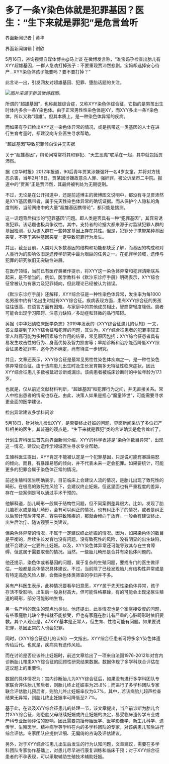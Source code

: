 # 多了一条Y染色体就是犯罪基因？医生：“生下来就是罪犯”是危言耸听

界面新闻记者 | 黄华

界面新闻编辑 | 谢欣

5月16日，咨询视频自媒体博主@马上谈
在微博发言称，“准宝妈孕检查出胎儿有XYY超雄基因，一群人急劝打掉孩子：不要重现贾沛然悲剧。宝妈却选择安心待产…XYY染色体孩子能要吗？要不要打掉？”

此言论一出，引发网友对超雄基因、犯罪、堕胎话题的关注。

![](https://inews.gtimg.com/om_bt/OT_RLrm_VtA_q-jPjh76bFDzZba3GLoFCJ9qBf6hlKz9AAA/1000)_图片来源于新浪微博截图。_

所谓的“超雄基因”，也称超雄综合症，又称XYY染色体综合征，它指的是男孩出生时体内多余一条Y染色体。由于正常男性性染色体是XY，而XYY多出一条Y染色体，所以又称“超雄”。但其本质上，是一种染色体异常的疾病。

而如果有孕妇检出XYY这一染色体异常的情况，或是携带这一类基因的人士在进行生育考量时，都建议向专业医生寻求帮助。

“超雄基因”导致犯罪倾向论并无实据

关于“超雄基因”，舆论间常常将其和罪犯、“天生恶魔”联系在一起，其中就包括贾沛然。

据《京华时报》2012年报道，90后青年贾某涉嫌强奸一名4岁女童，并将对方残忍杀害，当年2月16日，贾某因涉嫌故意杀人罪、强奸罪，被公诉至市二中院。报道中的“贾某”正是贾沛然，其最终被判处为无期徒刑。

不过，无论是在公开报道中，还是前述博主的微博图文说明中，都没有寻见贾沛然是XYY基因携带者，属于先天性染色体异常的确切证据。而从保护个人隐私的角度判断，当前网络中的大量“超雄基因携带论”，都只能是揣测。

这一话题背后指涉的“犯罪基因”问题。即人类是否具有一种“犯罪基因”，其容易诱发犯罪。该话题也极具争议性。其中，支持者的论据大都来源于对监狱犯罪人群的基因检测，认为该人群在一些特定基因上存在共性。但是，犯罪分子携带某种基因突变，不等于某种基因突变一定导致犯罪行为发生。

并且，截至目前，人类对大多数基因的结构和功能都缺乏了解，而基因的构成和对人类行为的影响依旧是遗传学研究中最为艰巨的任务之一。在犯罪学领域，遗传与犯罪的研究依旧无突破性进展。

在医疗领域，当前已有医疗类著作提示，将XYY这一染色体异常和犯罪清晰联系起来，是不恰当的。例如，医学教科书《默沙东诊疗手册》明确表示，XYY综合征曾被认为有暴力及犯罪倾向，但此理论已经被认为错误。

《默沙东诊疗手册》还解释，XYY综合征是一种性染色体异常，发生率为每1000名男孩中约有1名出生时就有XYY综合征。疾病表现方面，患有XYY综合征的男孩往往很高，在语言方面有困难。与家庭中的其他成员相比，智商常轻度降低。患者可能会出现学习障碍、注意力缺陷／多动症和轻微的品行障碍。

另据《中华妇幼临床医学杂志》2019年发表的《XYY综合征患儿的认知》一文，该文章提到了XYY综合征和犯罪的问题，其认为，XYY综合征患者的犯罪率较正常人群高可能为多种因素综合作用的结果，常见原因包括：XYY综合征患者具有易发生攻击性的行为、身高优势及智力损害等；早期诊断和治疗能否降低XYY综合征患者犯罪率，迄今仍不确定，尚有待进一步研究。

并且，文章还表示，XYY综合征是最常见男性性染色体疾病之一，是一种性染色体异常综合征。由于该病患儿出生时及生长发育期多无特征性临床症状，因此XYY综合征患儿多数被延迟诊断或漏诊。该病患者被临床诊断时的中位年龄为17.1岁。

也就是，仅从前述文献材料判断，“超雄基因”和犯罪行为之间，并无直接关系。常人中检出患者的情况也存在。由此，决策人如果是担心“魔童降世”，可能需要寻求更全面的医学建议。

检出异常建议多学科问诊

5月18日，针对胎儿检出XYY，是否要终止妊娠的问题，界面新闻采访了多位妇产科相关的医生。其普遍的观点是，“生下来就是罪犯”类的言论确实是危言耸听了。

计划生育科医生首先向界面新闻介绍，XYY的科学表述是“染色体数目异常”，出现这一情况，建议向遗传学领域医生寻求专业帮助。

生殖科医生提出，XYY肯定不能被认定是一个犯罪基因，只是说可能有暴躁易怒的倾向。而且，有暴躁易怒的倾向，并不代表未来一定会犯罪。如果要统计，可能更多的犯罪会属于染色体正常的情况。

前述生殖科医生明确表示，目前临床上会建议人流的情况，是胎儿出现了致死性的畸形。在极高的致死性风险下，会建议终止妊娠。但这里面也有严重程度的差异，存在一些案例是可以通过手术干预的。

他解释道，胎儿畸形一般属于结构性问题，但不同案例差异很大。比如，发现了胎儿脑积水或是胎儿畸形，会有可以纠正的情况，也有纠正不了的情况，或者是纠正以后预计预后非常差、容易导致残疾的，那就会倾向于放弃。一般会有建议终止、出生后治疗、随访观察三类建议。

但染色体异常的情况，不属于一定建议终止妊娠的情况。因为，如果染色体的数目是平衡的，后续生长发育也没有问题，没有致死性的风险，没有明显的出生缺陷，就不会建议一定要终止妊娠。以及，XYY染色体异常还可能导致其存在生育障碍，但这属于需要取舍的情况。当然，一些胎儿畸形是合并有染色体问题的。

他还提示，染色体或者基因的问题，属于复杂的生殖问题，要找专门的医生做评估，一般都是具体情况具体建议。不过，当前除了已经发现胎儿有结构性异常或是有特定高危风险人群，会做染色体类筛查的孕妇并不多。

另有产科医生表示，此种情况要看孕妇意愿，XYY属于先天性染色体异常，孩子存活不受影响，出生后一般身材高大，但可能性格暴躁，有的可能会出现泌尿生殖道的畸形，部分可能影响生育。

另一名产科的医生的观点也类似。他还提出，此类情况也是个家庭接受度的问题，有些家庭胎儿缺个手指就不能接受，但也有家庭在胎儿有严重的心脏畸形时依旧要救。其个人观点是，47XYY基本是正常人，但生育、性格可能有问题。如果要说犯罪，基因正常的人也会犯罪。

同时，《XYY综合征患儿的认知》一文指出，XYY综合征患者可将多余Y染色体遗传给后代。也就是，疾病具有遗传风险。

而在讨论是否应该终止妊娠时，前述文章给出了一项来自法国1976-2012年对宫内诊断胎儿罹患XYY综合征的回顾性研究结果数据。数据体现了多学科联合评估在这议题上的重要性。

数据的具体情况为：宫内诊断胎儿为XYY综合征后，如果没有进行多学科团队专家联合评估胎儿预后者，则胎儿终止妊娠率为25.8%；而进行了多学科团队专家联合评估胎儿预后者，则胎儿终止妊娠率仅为6.7%，其中，若该病胎儿超声检查结果无异常，则胎儿终止妊娠率可降低至2.7%。

基于此，在谈及XYY综合征患儿的处理一节，该文章提出，当产前诊断为胎儿合并XYY综合征，则患胎父母继续妊娠或终止妊娠的决定，易受临床遗传学专业或产科专业医师评估的影响，因此需要包括母胎医学、医学影像学、新生儿科学、遗传学、生殖医学、精神病学等学科在内的多学科团队的专家，对该病患儿预后进行综合评估。专家团队应提供详细、无偏倚的咨询及评估建议。

另外，对于XYY综合征患儿出生后发生的行为认知问题，文章建议，需要在多学科团队专家协作基础上，对患儿尽早进行康复训练和临床干预；对于XYY综合征患者的不孕表现，可以采取辅助生殖技术辅助妊娠。


